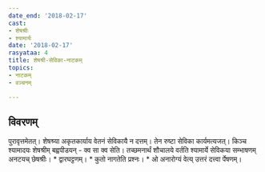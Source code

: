```yaml
---
date_end: '2018-02-17'
cast:
- शेषश्रीः
- श्यामार्यः
date: '2018-02-17'
rasyataa: 4
title: शेषश्री-सेविका-नाटकम्
topics:
- नाटकम्
- वञ्चनम्

---
```


## विवरणम्
पुरावृत्तमेतत्। शेषश्र्या अकृतकार्याय वेतनं सेविकायै न दत्तम्। तेन रुष्टा सेविका कार्यमत्यजत्। किञ्च श्यामादयः शेषश्रीम् बह्वपीडयन् - क्व सा क्व सेति। तच्छमनार्थं शौचालये वर्तति श्यामार्ये सेविकया सम्भाषणम् अनटयच् छेषश्रीः। * द्वारघट्टणम्। * कुतो नागतेति प्रश्नः। * ओ अनारोग्यं वेत्य् उत्तरं दत्त्वा र्पेषणम्।

